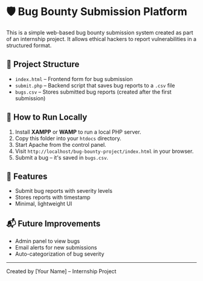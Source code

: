 # 🛡️ Bug Bounty Submission Platform

This is a simple web-based bug bounty submission system created as part of an internship project. It allows ethical hackers to report vulnerabilities in a structured format.

## 📂 Project Structure

- `index.html` – Frontend form for bug submission  
- `submit.php` – Backend script that saves bug reports to a `.csv` file  
- `bugs.csv` – Stores submitted bug reports (created after the first submission)

## 🚀 How to Run Locally

1. Install **XAMPP** or **WAMP** to run a local PHP server.
2. Copy this folder into your `htdocs` directory.
3. Start Apache from the control panel.
4. Visit `http://localhost/bug-bounty-project/index.html` in your browser.
5. Submit a bug – it's saved in `bugs.csv`.

## 📌 Features

- Submit bug reports with severity levels
- Stores reports with timestamp
- Minimal, lightweight UI

## 📬 Future Improvements

- Admin panel to view bugs
- Email alerts for new submissions
- Auto-categorization of bug severity

---

Created by [Your Name] – Internship Project
